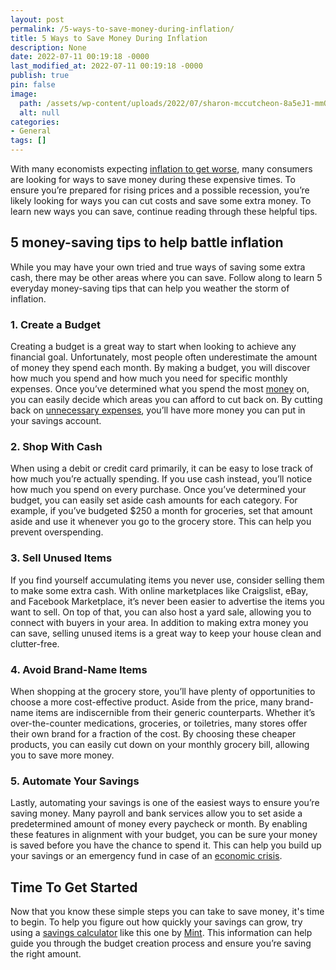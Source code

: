 ```yaml
---
layout: post
permalink: /5-ways-to-save-money-during-inflation/
title: 5 Ways to Save Money During Inflation
description: None
date: 2022-07-11 00:19:18 -0000
last_modified_at: 2022-07-11 00:19:18 -0000
publish: true
pin: false
image:
  path: /assets/wp-content/uploads/2022/07/sharon-mccutcheon-8a5eJ1-mmQ-unsplash-scaled.jpg
  alt: null
categories:
- General
tags: []
---
```

With many economists expecting [inflation to get worse](https://www.forbes.com/sites/jonathanponciano/2022/07/04/inflation-may-get-much-worse-this-summer-and-could-linger-many-years-experts-warn/?sh=401c3ec82e4d), many consumers are looking for ways to save money during these expensive times. To ensure you’re prepared for rising prices and a possible recession, you’re likely looking for ways you can cut costs and save some extra money. To learn new ways you can save, continue reading through these helpful tips.

## **5 money-saving tips to help battle inflation**

While you may have your own tried and true ways of saving some extra cash, there may be other areas where you can save. Follow along to learn 5 everyday money-saving tips that can help you weather the storm of inflation.

### **1\. Create a Budget**

Creating a budget is a great way to start when looking to achieve any financial goal. Unfortunately, most people often underestimate the amount of money they spend each month. By making a budget, you will discover how much you spend and how much you need for specific monthly expenses. Once you’ve determined what you spend the most [money](https://katebagoy.com/money-mindset-tips/) on, you can easily decide which areas you can afford to cut back on. By cutting back on [unnecessary expenses](https://katebagoy.com/monthly-expenses-your-business-can-do-without/), you’ll have more money you can put in your savings account.

### **2\. Shop With Cash**

When using a debit or credit card primarily, it can be easy to lose track of how much you’re actually spending. If you use cash instead, you’ll notice how much you spend on every purchase.  Once you’ve determined your budget, you can easily set aside cash amounts for each category. For example, if you’ve budgeted $250 a month for groceries, set that amount aside and use it whenever you go to the grocery store. This can help you prevent overspending.

### **3\. Sell Unused Items**

If you find yourself accumulating items you never use, consider selling them to make some extra cash. With online marketplaces like Craigslist, eBay, and Facebook Marketplace, it’s never been easier to advertise the items you want to sell. On top of that, you can also host a yard sale, allowing you to connect with buyers in your area. In addition to making extra money you can save, selling unused items is a great way to keep your house clean and clutter-free.

### **4\. Avoid Brand-Name Items**

When shopping at the grocery store, you’ll have plenty of opportunities to choose a more cost-effective product. Aside from the price, many brand-name items are indiscernible from their generic counterparts. Whether it’s over-the-counter medications, groceries, or toiletries, many stores offer their own brand for a fraction of the cost. By choosing these cheaper products, you can easily cut down on your monthly grocery bill, allowing you to save more money.

### **5\. Automate Your Savings**

Lastly, automating your savings is one of the easiest ways to ensure you’re saving money. Many payroll and bank services allow you to set aside a predetermined amount of money every paycheck or month.  By enabling these features in alignment with your budget, you can be sure your money is saved before you have the chance to spend it. This can help you build up your savings or an emergency fund in case of an [economic crisis](https://katebagoy.com/how-to-make-sure-your-business-survives-an-economic-crisis/).

## **Time To Get Started**

Now that you know these simple steps you can take to save money, it's time to begin. To help you figure out how quickly your savings can grow, try using a [savings calculator](https://mint.intuit.com/blog/calculators/savings-calculator/) like this one by [Mint](https://mint.intuit.com/). This information can help guide you through the budget creation process and ensure you’re saving the right amount.
